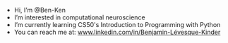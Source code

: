 - Hi, I’m @Ben-Ken
- I’m interested in computational neuroscience
- I’m currently learning CS50's Introduction to Programming with Python
- You can reach me at: www.linkedin.com/in/Benjamin-Lévesque-Kinder

<!---
Ben-Ken/Ben-Ken is a ✨ special ✨ repository because its `README.md` (this file) appears on your GitHub profile.
You can click the Preview link to take a look at your changes.
--->
